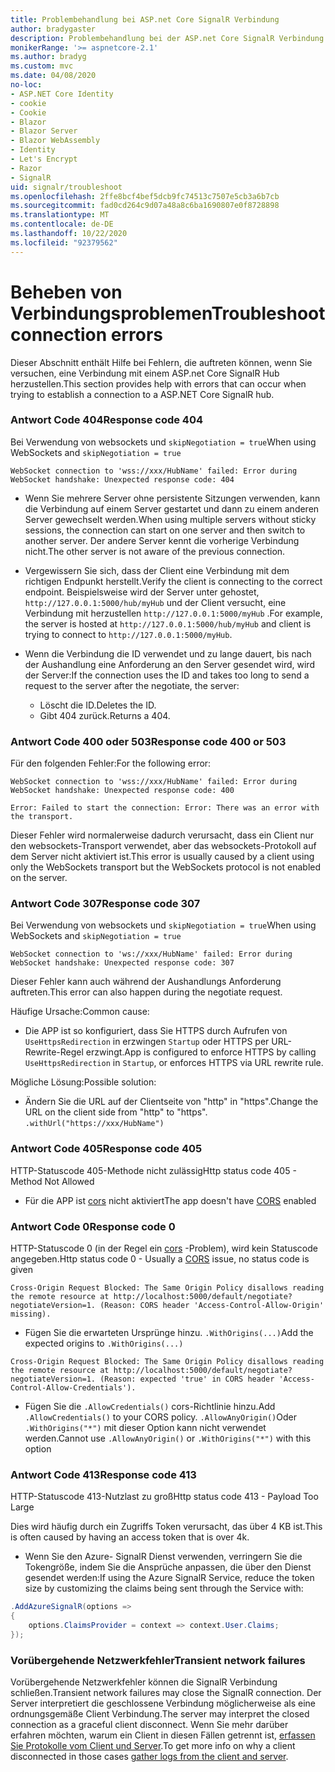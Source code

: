 ```yaml
---
title: Problembehandlung bei ASP.net Core SignalR Verbindung
author: bradygaster
description: Problembehandlung bei der ASP.net Core SignalR Verbindung.
monikerRange: '>= aspnetcore-2.1'
ms.author: bradyg
ms.custom: mvc
ms.date: 04/08/2020
no-loc:
- ASP.NET Core Identity
- cookie
- Cookie
- Blazor
- Blazor Server
- Blazor WebAssembly
- Identity
- Let's Encrypt
- Razor
- SignalR
uid: signalr/troubleshoot
ms.openlocfilehash: 2ffe8bcf4bef5dcb9fc74513c7507e5cb3a6b7cb
ms.sourcegitcommit: fad0cd264c9d07a48a8c6ba1690807e0f8728898
ms.translationtype: MT
ms.contentlocale: de-DE
ms.lasthandoff: 10/22/2020
ms.locfileid: "92379562"
---
```

# <a name="troubleshoot-connection-errors"></a><span data-ttu-id="e2d9e-103">Beheben von Verbindungsproblemen</span><span class="sxs-lookup"><span data-stu-id="e2d9e-103">Troubleshoot connection errors</span></span>

<span data-ttu-id="e2d9e-104">Dieser Abschnitt enthält Hilfe bei Fehlern, die auftreten können, wenn Sie versuchen, eine Verbindung mit einem ASP.net Core SignalR Hub herzustellen.</span><span class="sxs-lookup"><span data-stu-id="e2d9e-104">This section provides help with errors that can occur when trying to establish a connection to a ASP.NET Core SignalR hub.</span></span>

### <a name="response-code-404"></a><span data-ttu-id="e2d9e-105">Antwort Code 404</span><span class="sxs-lookup"><span data-stu-id="e2d9e-105">Response code 404</span></span>

<span data-ttu-id="e2d9e-106">Bei Verwendung von websockets und `skipNegotiation = true`</span><span class="sxs-lookup"><span data-stu-id="e2d9e-106">When using WebSockets and `skipNegotiation = true`</span></span>
```log
WebSocket connection to 'wss://xxx/HubName' failed: Error during WebSocket handshake: Unexpected response code: 404
```

* <span data-ttu-id="e2d9e-107">Wenn Sie mehrere Server ohne persistente Sitzungen verwenden, kann die Verbindung auf einem Server gestartet und dann zu einem anderen Server gewechselt werden.</span><span class="sxs-lookup"><span data-stu-id="e2d9e-107">When using multiple servers without sticky sessions, the connection can start on one server and then switch to another server.</span></span> <span data-ttu-id="e2d9e-108">Der andere Server kennt die vorherige Verbindung nicht.</span><span class="sxs-lookup"><span data-stu-id="e2d9e-108">The other server is not aware of the previous connection.</span></span>
* <span data-ttu-id="e2d9e-109">Vergewissern Sie sich, dass der Client eine Verbindung mit dem richtigen Endpunkt herstellt.</span><span class="sxs-lookup"><span data-stu-id="e2d9e-109">Verify the client is connecting to the correct endpoint.</span></span> <span data-ttu-id="e2d9e-110">Beispielsweise wird der Server unter gehostet, `http://127.0.0.1:5000/hub/myHub` und der Client versucht, eine Verbindung mit herzustellen `http://127.0.0.1:5000/myHub` .</span><span class="sxs-lookup"><span data-stu-id="e2d9e-110">For example, the server is hosted at `http://127.0.0.1:5000/hub/myHub` and client is trying to connect to `http://127.0.0.1:5000/myHub`.</span></span>
* <span data-ttu-id="e2d9e-111">Wenn die Verbindung die ID verwendet und zu lange dauert, bis nach der Aushandlung eine Anforderung an den Server gesendet wird, wird der Server:</span><span class="sxs-lookup"><span data-stu-id="e2d9e-111">If the connection uses the ID and takes too long to send a request to the server after the negotiate, the server:</span></span>

  * <span data-ttu-id="e2d9e-112">Löscht die ID.</span><span class="sxs-lookup"><span data-stu-id="e2d9e-112">Deletes the ID.</span></span>
  * <span data-ttu-id="e2d9e-113">Gibt 404 zurück.</span><span class="sxs-lookup"><span data-stu-id="e2d9e-113">Returns a 404.</span></span>

### <a name="response-code-400-or-503"></a><span data-ttu-id="e2d9e-114">Antwort Code 400 oder 503</span><span class="sxs-lookup"><span data-stu-id="e2d9e-114">Response code 400 or 503</span></span>

<span data-ttu-id="e2d9e-115">Für den folgenden Fehler:</span><span class="sxs-lookup"><span data-stu-id="e2d9e-115">For the following error:</span></span>

```log
WebSocket connection to 'wss://xxx/HubName' failed: Error during WebSocket handshake: Unexpected response code: 400

Error: Failed to start the connection: Error: There was an error with the transport.
```

<span data-ttu-id="e2d9e-116">Dieser Fehler wird normalerweise dadurch verursacht, dass ein Client nur den websockets-Transport verwendet, aber das websockets-Protokoll auf dem Server nicht aktiviert ist.</span><span class="sxs-lookup"><span data-stu-id="e2d9e-116">This error is usually caused by a client using only the WebSockets transport but the WebSockets protocol is not enabled on the server.</span></span>

### <a name="response-code-307"></a><span data-ttu-id="e2d9e-117">Antwort Code 307</span><span class="sxs-lookup"><span data-stu-id="e2d9e-117">Response code 307</span></span>

<span data-ttu-id="e2d9e-118">Bei Verwendung von websockets und `skipNegotiation = true`</span><span class="sxs-lookup"><span data-stu-id="e2d9e-118">When using WebSockets and `skipNegotiation = true`</span></span>
```log
WebSocket connection to 'ws://xxx/HubName' failed: Error during WebSocket handshake: Unexpected response code: 307
```

<span data-ttu-id="e2d9e-119">Dieser Fehler kann auch während der Aushandlungs Anforderung auftreten.</span><span class="sxs-lookup"><span data-stu-id="e2d9e-119">This error can also happen during the negotiate request.</span></span>

<span data-ttu-id="e2d9e-120">Häufige Ursache:</span><span class="sxs-lookup"><span data-stu-id="e2d9e-120">Common cause:</span></span>
* <span data-ttu-id="e2d9e-121">Die APP ist so konfiguriert, dass Sie HTTPS durch Aufrufen von `UseHttpsRedirection` in erzwingen `Startup` oder HTTPS per URL-Rewrite-Regel erzwingt.</span><span class="sxs-lookup"><span data-stu-id="e2d9e-121">App is configured to enforce HTTPS by calling `UseHttpsRedirection` in `Startup`, or enforces HTTPS via URL rewrite rule.</span></span>

<span data-ttu-id="e2d9e-122">Mögliche Lösung:</span><span class="sxs-lookup"><span data-stu-id="e2d9e-122">Possible solution:</span></span>
* <span data-ttu-id="e2d9e-123">Ändern Sie die URL auf der Clientseite von "http" in "https".</span><span class="sxs-lookup"><span data-stu-id="e2d9e-123">Change the URL on the client side from "http" to "https".</span></span> `.withUrl("https://xxx/HubName")`

### <a name="response-code-405"></a><span data-ttu-id="e2d9e-124">Antwort Code 405</span><span class="sxs-lookup"><span data-stu-id="e2d9e-124">Response code 405</span></span>

<span data-ttu-id="e2d9e-125">HTTP-Statuscode 405-Methode nicht zulässig</span><span class="sxs-lookup"><span data-stu-id="e2d9e-125">Http status code 405 - Method Not Allowed</span></span>

* <span data-ttu-id="e2d9e-126">Für die APP ist [cors](xref:signalr/security#cross-origin-resource-sharing) nicht aktiviert</span><span class="sxs-lookup"><span data-stu-id="e2d9e-126">The app doesn't have [CORS](xref:signalr/security#cross-origin-resource-sharing) enabled</span></span>

### <a name="response-code-0"></a><span data-ttu-id="e2d9e-127">Antwort Code 0</span><span class="sxs-lookup"><span data-stu-id="e2d9e-127">Response code 0</span></span>

<span data-ttu-id="e2d9e-128">HTTP-Statuscode 0 (in der Regel ein [cors](xref:signalr/security#cross-origin-resource-sharing) -Problem), wird kein Statuscode angegeben.</span><span class="sxs-lookup"><span data-stu-id="e2d9e-128">Http status code 0 - Usually a [CORS](xref:signalr/security#cross-origin-resource-sharing) issue, no status code is given</span></span>

```log
Cross-Origin Request Blocked: The Same Origin Policy disallows reading the remote resource at http://localhost:5000/default/negotiate?negotiateVersion=1. (Reason: CORS header 'Access-Control-Allow-Origin' missing).
```

* <span data-ttu-id="e2d9e-129">Fügen Sie die erwarteten Ursprünge hinzu. `.WithOrigins(...)`</span><span class="sxs-lookup"><span data-stu-id="e2d9e-129">Add the expected origins to `.WithOrigins(...)`</span></span>

```log
Cross-Origin Request Blocked: The Same Origin Policy disallows reading the remote resource at http://localhost:5000/default/negotiate?negotiateVersion=1. (Reason: expected 'true' in CORS header 'Access-Control-Allow-Credentials').
```

* <span data-ttu-id="e2d9e-130">Fügen Sie die `.AllowCredentials()` cors-Richtlinie hinzu.</span><span class="sxs-lookup"><span data-stu-id="e2d9e-130">Add `.AllowCredentials()` to your CORS policy.</span></span> <span data-ttu-id="e2d9e-131">`.AllowAnyOrigin()`Oder `.WithOrigins("*")` mit dieser Option kann nicht verwendet werden.</span><span class="sxs-lookup"><span data-stu-id="e2d9e-131">Cannot use `.AllowAnyOrigin()` or `.WithOrigins("*")` with this option</span></span>

### <a name="response-code-413"></a><span data-ttu-id="e2d9e-132">Antwort Code 413</span><span class="sxs-lookup"><span data-stu-id="e2d9e-132">Response code 413</span></span>

<span data-ttu-id="e2d9e-133">HTTP-Statuscode 413-Nutzlast zu groß</span><span class="sxs-lookup"><span data-stu-id="e2d9e-133">Http status code 413 - Payload Too Large</span></span>

<span data-ttu-id="e2d9e-134">Dies wird häufig durch ein Zugriffs Token verursacht, das über 4 KB ist.</span><span class="sxs-lookup"><span data-stu-id="e2d9e-134">This is often caused by having an access token that is over 4k.</span></span>

* <span data-ttu-id="e2d9e-135">Wenn Sie den Azure- SignalR Dienst verwenden, verringern Sie die Tokengröße, indem Sie die Ansprüche anpassen, die über den Dienst gesendet werden:</span><span class="sxs-lookup"><span data-stu-id="e2d9e-135">If using the Azure SignalR Service, reduce the token size by customizing the claims being sent through the Service with:</span></span>
```csharp
.AddAzureSignalR(options =>
{
    options.ClaimsProvider = context => context.User.Claims;
});
```

### <a name="transient-network-failures"></a><span data-ttu-id="e2d9e-136">Vorübergehende Netzwerkfehler</span><span class="sxs-lookup"><span data-stu-id="e2d9e-136">Transient network failures</span></span>

<span data-ttu-id="e2d9e-137">Vorübergehende Netzwerkfehler können die SignalR Verbindung schließen.</span><span class="sxs-lookup"><span data-stu-id="e2d9e-137">Transient network failures may close the SignalR connection.</span></span> <span data-ttu-id="e2d9e-138">Der Server interpretiert die geschlossene Verbindung möglicherweise als eine ordnungsgemäße Client Verbindung.</span><span class="sxs-lookup"><span data-stu-id="e2d9e-138">The server may interpret the closed connection as a graceful client disconnect.</span></span> <span data-ttu-id="e2d9e-139">Wenn Sie mehr darüber erfahren möchten, warum ein Client in diesen Fällen getrennt ist, [erfassen Sie Protokolle vom Client und Server](xref:signalr/diagnostics).</span><span class="sxs-lookup"><span data-stu-id="e2d9e-139">To get more info on why a client disconnected in those cases [gather logs from the client and server](xref:signalr/diagnostics).</span></span>